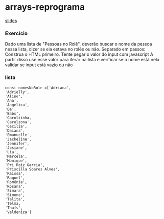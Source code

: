  # arrays-reprograma

[slides](https://docs.google.com/presentation/d/1yMUIlL9dZe6sQH7LyZ4JFyf3pR0CdPN8igkvu0mGY7E/edit?usp=sharing)

### Exercício

Dado uma lista de "Pessoas no Rolê", deverão buscar o nome da pessoa nessa lista, dizer se ela estava no rolês ou não.
Separado em passos:
Construa o HTML primeiro.
Tente pegar o valor do input com javascript
A partir disso use esse valor para iterar na lista e verificar se o nome está nela
validar se input está vazio ou não

### lista

```
const nomesNoRole =['Adriana',
'Adrielly',
'Aline',
'Ana',
'Angelica',
'Ba',
'Babs',
'Carolzinha,
'Carolzona',
'Cecilia',
'Daiana',
'Emanuelle',
'Jackeline',
'Jennifer',
'Josiane',
'Lia',
'Marcela',
'Monique',
'Pri Roiz Garcia',
'Priscilla Soares Alves',
'Raissa',
'Raquel',
'Romênia',
'Rosana',
'Simara',
'Simone',
'Talita',
'Telma,
'Thaís',
'Valdeniza']
```